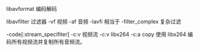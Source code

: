 libavformat 编码解码

libavfilter 过滤器
-vf 视频
-af 音频
-lavfi 相当于 -filter_complex 复杂过滤

-code[:stream_specifiter]
-c:v 视频流
-c:v libx264 -c:a copy
使用 libx264 编码所有视频流并复制所有音频流。
